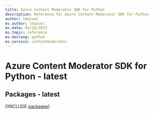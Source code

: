 ```yaml
---
title: Azure Content Moderator SDK for Python
description: Reference for Azure Content Moderator SDK for Python
author: lmazuel
ms.author: lmazuel
ms.data: 01/16/2023
ms.topic: reference
ms.devlang: python
ms.service: contentmoderator
---
```

# Azure Content Moderator SDK for Python - latest
## Packages - latest
[!INCLUDE [packages](content-moderator-index.md)]
